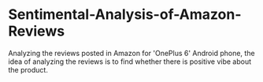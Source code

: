 # Sentimental-Analysis-of-Amazon-Reviews
Analyzing the reviews posted in Amazon for 'OnePlus 6' Android phone, the idea of analyzing the reviews is to find whether there is positive vibe about the product.
